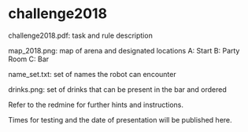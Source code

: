 # challenge2018

challenge2018.pdf: task and rule description

map_2018.png: map of arena and designated locations
A: Start
B: Party Room
C: Bar

name_set.txt: set of names the robot can encounter

drinks.png: set of drinks that can be present in the bar and ordered

Refer to the redmine for further hints and instructions.

Times for testing and the date of presentation will be published here.
